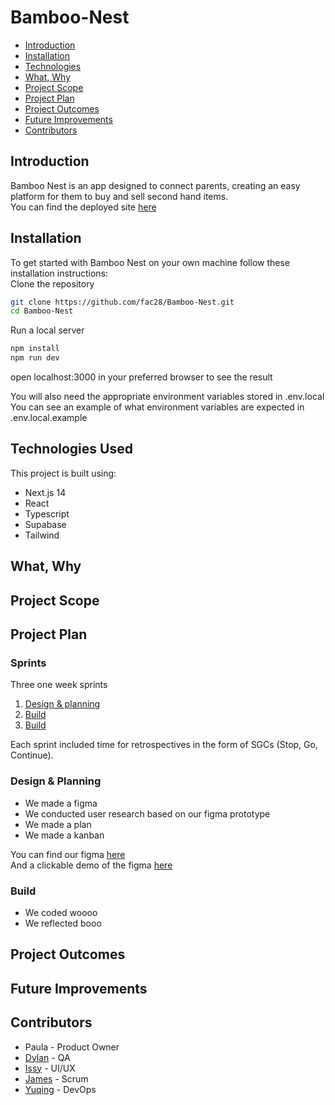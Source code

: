 # Bamboo-Nest

- [Introduction](#introduction)
- [Installation](#installation)
- [Technologies](#technologies-used)
- [What, Why](#what-why)
- [Project Scope](#project-scope)
- [Project Plan](#project-plan)
- [Project Outcomes](#project-outcomes)
- [Future Improvements](#future-improvements)
- [Contributors](#contributors)


## Introduction
Bamboo Nest is an app designed to connect parents, creating an easy platform for them to buy and sell second hand items.  
You can find the deployed site [here](https://bamboo-nest.vercel.app/)

## Installation
To get started with Bamboo Nest on your own machine follow these installation instructions:  
Clone the repository
```bash
git clone https://github.com/fac28/Bamboo-Nest.git
cd Bamboo-Nest
```
Run a local server
```bash
npm install
npm run dev
```
open localhost:3000 in your preferred browser to see the result

You will also need the appropriate environment variables stored in .env.local  
You can see an example of what environment variables are expected in .env.local.example

## Technologies Used
This project is built using:
- Next.js 14
- React
- Typescript
- Supabase
- Tailwind

## What, Why
## Project Scope
## Project Plan
### Sprints
Three one week sprints
1. [Design & planning](#design&plansprint)
2. [Build](#buildsprint)
3. [Build](#buildsprint)

Each sprint included time for retrospectives in the form of SGCs (Stop, Go, Continue).
<a id="design&plansprint"></a>
### Design & Planning
- We made a figma
- We conducted user research based on our figma prototype
- We made a plan
- We made a kanban

You can find our figma [here](https://www.figma.com/file/YrH22CiugdfKC6y2keBdQ7/Bamboo-Nest?type=design&node-id=0-1&mode=design&t=6nC2z4hOBZhYQ3AV-0)  
And a clickable demo of the figma [here](https://www.figma.com/proto/YrH22CiugdfKC6y2keBdQ7/Bamboo-Nest?type=design&node-id=6-6&t=6nC2z4hOBZhYQ3AV-0&scaling=scale-down&page-id=0%3A1&starting-point-node-id=6%3A6&show-proto-sidebar=1)
<a id="buildsprint"></a>
### Build
- We coded woooo
- We reflected booo

## Project Outcomes
## Future Improvements

## Contributors
- Paula - Product Owner
- [Dylan](https://github.com/dylancobb) - QA
- [Issy](https://github.com/isobelbutler) - UI/UX
- [James](https://github.com/JamesESS) - Scrum
- [Yuqing](https://github.com/yuqingwwang) - DevOps